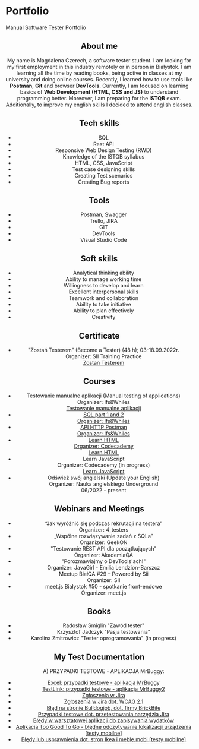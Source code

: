 # Portfolio
Manual Software Tester Portfolio

<header>
<h2>About me</h2>
<header/>

<p>My name is Magdalena Czerech, a software tester student. I am looking for my first employment in this industry remotely or in person in Białystok. I am learning all the time by reading books, being active in classes at my university and doing online courses. Recently, I learned how to use tools like <b>Postman</b>, <b>Git</b> and browser <b>DevTools</b>. Currently, I am focused on learning basics of <b>Web Development (HTML, CSS and JS)</b> to understand programming better. Moreover, I am preparing for the <b>ISTQB</b> exam. Additionally, to improve my english skills I decided to attend english classes.</p>

<h2>Tech skills</h2>

<ul>
  <li>SQL</li>
  <li>Rest API</li>
  <li>Responsive Web Design Testing (RWD)</li>
  <li>Knowledge of the ISTQB syllabus</li>
  <li>HTML, CSS, JavaScript</li>
  <li>Test case designing skills</li>
  <li>Creating Test scenarios</li>
  <li>Creating Bug reports</li>
</ul>

<h2>Tools</h2>

<ul>
  <li>Postman, Swagger</li>
  <li>Trello, JIRA</li>
  <li>GIT</li>
  <li>DevTools</li>
  <li>Visual Studio Code</li>
</ul>
 
<h2>Soft skills</h2>

<ul>
  <li>Analytical thinking ability</li>
  <li>Ability to manage working time</li>
  <li>Willingness to develop and learn</li>
  <li>Excellent interpersonal skills</li>
  <li>Teamwork and collaboration</li>
  <li>Ability to take initiative</li>
  <li>Ability to plan effectively</li>
  <li>Creativity</li>
</ul>
 
<h2>Certificate</h2>
<ul>
  <li>"Zostań Testerem" (Become a Tester) (48 h); 03-18.09.2022r. </br>
  Organizer: SII Training Practice </br>
  <a href="https://sii.pl/szkolenia/oferta/zostan-testerem/">Zostań Testerem</a></li>
</ul>

<h2>Courses</h2>
<ul>
  <li> Testowanie manualne aplikacji (Manual testing of applications)</br>
  Organizer: Ifs&Whiles 
  <a href="https://www.czyitjestdlamnie.pl/warsztaty-testowanie-manualne-aplikacji"></br>Testowanie manualne aplikacji</li>
  <li>SQL part 1 and 2 </br>
  Organizer: Ifs&Whiles </li>
  <li>API HTTP Postman </br>
  Organizer: Ifs&Whiles</li>
  <li>Learn HTML</br>
  Organizer: Codecademy </br>
  <a href="https://www.codecademy.com/learn/learn-html">Learn HTML</a></li>
  <li> Learn JavaScript </br>
  Organizer: Codecademy (in progress)</br>
  <a href="https://www.codecademy.com/learn/introduction-to-javascript">Learn JavaScript</a>
  <li>Odśwież swój angielski (Update your English)</br>
  Organizer: Nauka angielskiego Underground </br>
  06/2022 - present </li>
</ul>

<h2>Webinars and Meetings</h2>
<ul>
  <li>“Jak wyróżnić się podczas rekrutacji na testera”</br>
  Organizer: 4_testers</li>
  <li>„Wspólne rozwiązywanie zadań z SQLa”</br>
  Organizer: GeekON</li>
  <li>"Testowanie REST API dla początkujących"</br>
  Organizer: AkademiaQA</li>
  <li>"Porozmawiajmy o DevTools'ach!"</br>
  Organizer: JavaGirl - Emilia Lendzion-Barszcz</li>
  <li>Meetup BiałQA #29 – Powered by Sii</br>
  Organizer: SII</li>
  <li>meet.js Białystok #50 - spotkanie front-endowe</br>
  Organizer: meet.js</li>
</ul>

<h2>Books</h2>
<ul>
 <li>Radosław Smiglin "Zawód tester"</li>
 <li>Krzysztof Jadczyk "Pasja testowania"</li>
 <li>Karolina Zmitrowicz "Tester oprogramowania" (in progress)</li>
</ul>

<h2>My Test Documentation</h2>
<ul>
<p> A) PRZYPADKI TESTOWE - APLIKACJA MrBuggy:</p>
  <li><a href="https://docs.google.com/spreadsheets/d/1eRVb_S9uuHFQUoCJXY80WxxeTbHUXhHX/edit?usp=sharing&ouid=104192795688704427530&rtpof=true&sd=true">Excel: przypadki testowe - aplikacja MrBuggy</a></li>
  <li><a href="https://drive.google.com/file/d/11hci3DARkCSVlCBjYzKGe4_4qQVvSCAk/view?usp=sharing">TestLink: przypadki testowe - aplikacja MrBuggy2</a></li>
  <li><a href="https://drive.google.com/drive/folders/1zsD4O2yw5Ywn4TWx2ocRzeyFAAaA44xB?usp=sharing">Zgłoszenia w Jira</a></li>
  <li><a href="https://drive.google.com/drive/folders/1qGcb1Nwckbgs70EY7isHR1P6xQGEQmWH?usp=sharing">Zgłoszenia w Jira dot. WCAG 2.1</a></li>
  <li><a href="https://drive.google.com/drive/folders/1TbD4RTpZ8ThSOdTCGnzdo9qGvqDcbfND?usp=sharing">Błąd na stronie Bulldogjob, dot. firmy BrickBite</a></li>
  <li><a href="https://docs.google.com/document/d/1lPhgWbMQJ4XeHSdowc08pdRsE1Gkan9H/edit?usp=sharing&ouid=104192795688704427530&rtpof=true&sd=true">Przypadki testowe dot. przetestowania narzędzia Jira</a></li>
  <li><a href="https://trello.com/invite/b/Fkh389RO/ATTI6cba5c19c223d63793358838915aaeae9B53D83B/warsztaty-testowanie-manualne">Błędy w warsztatowej aplikacji do zapisywania wydatków</a></li>
  <li><a href="https://drive.google.com/file/d/18mGJWgp4aJrow2ui30LNdnGOjKyneUAN/view?usp=sharing">Aplikacja Too Good To Go - błędne odczytywanie lokalizacji urządzenia [testy mobilne]<a/></li>
  <li><a href="https://drive.google.com/drive/folders/1qnwS9qgQz4D4k8tmYtj4hZQtoPU1bfhY?usp=sharing">Błędy lub usprawnienia dot. stron Ikea i meble.mobi [testy mobilne]</a></li>
</ul>
